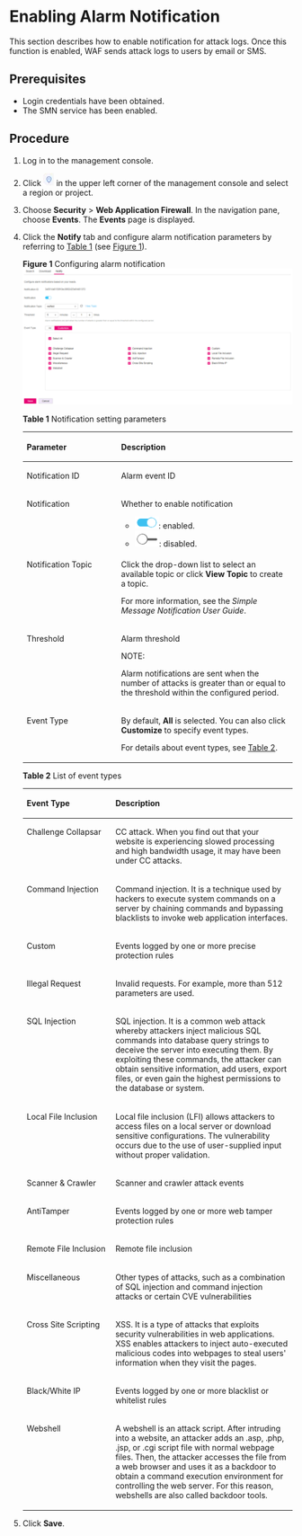 # Enabling Alarm Notification<a name="waf_01_0019"></a>

This section describes how to enable notification for attack logs. Once this function is enabled, WAF sends attack logs to users by email or SMS.

## Prerequisites<a name="section2256777914731"></a>

-   Login credentials have been obtained.
-   The SMN service has been enabled.

## Procedure<a name="section61533550183130"></a>

1.  Log in to the management console.
2.  Click  ![](figures/icon-region.png)  in the upper left corner of the management console and select a region or project.
3.  Choose  **Security**  \>  **Web Application Firewall**. In the navigation pane, choose  **Events**. The  **Events**  page is displayed.
4.  Click the  **Notify**  tab and configure alarm notification parameters by referring to  [Table 1](#table4725363915334)  \(see  [Figure 1](#fig40676821112218)\).

    **Figure  1**  Configuring alarm notification<a name="fig40676821112218"></a>  
    ![](figures/configuring-alarm-notification.png "configuring-alarm-notification")

    **Table  1**  Notification setting parameters

    <a name="table4725363915334"></a>
    <table><thead align="left"><tr id="row4914351215334"><th class="cellrowborder" valign="top" width="34.97%" id="mcps1.2.3.1.1"><p id="p5659630615334"><a name="p5659630615334"></a><a name="p5659630615334"></a>Parameter</p>
    </th>
    <th class="cellrowborder" valign="top" width="65.03%" id="mcps1.2.3.1.2"><p id="p2089811115334"><a name="p2089811115334"></a><a name="p2089811115334"></a>Description</p>
    </th>
    </tr>
    </thead>
    <tbody><tr id="row8143191772214"><td class="cellrowborder" valign="top" width="34.97%" headers="mcps1.2.3.1.1 "><p id="p614381719223"><a name="p614381719223"></a><a name="p614381719223"></a>Notification ID</p>
    </td>
    <td class="cellrowborder" valign="top" width="65.03%" headers="mcps1.2.3.1.2 "><p id="p914413176228"><a name="p914413176228"></a><a name="p914413176228"></a>Alarm event ID</p>
    </td>
    </tr>
    <tr id="row5386527415334"><td class="cellrowborder" valign="top" width="34.97%" headers="mcps1.2.3.1.1 "><p id="p101105415334"><a name="p101105415334"></a><a name="p101105415334"></a>Notification</p>
    </td>
    <td class="cellrowborder" valign="top" width="65.03%" headers="mcps1.2.3.1.2 "><p id="p515811198121"><a name="p515811198121"></a><a name="p515811198121"></a>Whether to enable notification</p>
    <a name="ul131371286465"></a><a name="ul131371286465"></a><ul id="ul131371286465"><li><a name="image1434102202616"></a><a name="image1434102202616"></a><span><img id="image1434102202616" src="figures/icon-open.png"></span>: enabled.</li><li><a name="image17401145215288"></a><a name="image17401145215288"></a><span><img id="image17401145215288" src="figures/icon-close.png"></span>: disabled.</li></ul>
    </td>
    </tr>
    <tr id="row6597002315334"><td class="cellrowborder" valign="top" width="34.97%" headers="mcps1.2.3.1.1 "><p id="p4197165315334"><a name="p4197165315334"></a><a name="p4197165315334"></a>Notification Topic</p>
    </td>
    <td class="cellrowborder" valign="top" width="65.03%" headers="mcps1.2.3.1.2 "><p id="p58551974153615"><a name="p58551974153615"></a><a name="p58551974153615"></a>Click the drop-down list to select an available topic or click <strong id="b842352706155449"><a name="b842352706155449"></a><a name="b842352706155449"></a>View Topic</strong> to create a topic.</p>
    <p id="p6285082315377"><a name="p6285082315377"></a><a name="p6285082315377"></a>For more information, see the <i><cite id="citeb870b1acd70f447f813c713cd94420d1173137"><a name="citeb870b1acd70f447f813c713cd94420d1173137"></a><a name="citeb870b1acd70f447f813c713cd94420d1173137"></a>Simple Message Notification User Guide</cite></i>.</p>
    </td>
    </tr>
    <tr id="row2091915305414"><td class="cellrowborder" valign="top" width="34.97%" headers="mcps1.2.3.1.1 "><p id="p17919330341"><a name="p17919330341"></a><a name="p17919330341"></a>Threshold</p>
    </td>
    <td class="cellrowborder" valign="top" width="65.03%" headers="mcps1.2.3.1.2 "><p id="p1191973010415"><a name="p1191973010415"></a><a name="p1191973010415"></a>Alarm threshold</p>
    <div class="note" id="note1284420159813"><a name="note1284420159813"></a><a name="note1284420159813"></a><span class="notetitle"> NOTE: </span><div class="notebody"><p id="p16845171517813"><a name="p16845171517813"></a><a name="p16845171517813"></a>Alarm notifications are sent when the number of attacks is greater than or equal to the threshold within the configured period.</p>
    </div></div>
    </td>
    </tr>
    <tr id="row7449192820129"><td class="cellrowborder" valign="top" width="34.97%" headers="mcps1.2.3.1.1 "><p id="p1695504815239"><a name="p1695504815239"></a><a name="p1695504815239"></a>Event Type</p>
    </td>
    <td class="cellrowborder" valign="top" width="65.03%" headers="mcps1.2.3.1.2 "><p id="p14492280127"><a name="p14492280127"></a><a name="p14492280127"></a>By default, <strong id="b3979810418"><a name="b3979810418"></a><a name="b3979810418"></a>All</strong> is selected. You can also click <strong id="b12976814419"><a name="b12976814419"></a><a name="b12976814419"></a>Customize</strong> to specify event types.</p>
    <p id="p1377911561506"><a name="p1377911561506"></a><a name="p1377911561506"></a>For details about event types, see <a href="#table1553610114533">Table 2</a>.</p>
    </td>
    </tr>
    </tbody>
    </table>

    **Table  2**  List of event types

    <a name="table1553610114533"></a>
    <table><thead align="left"><tr id="row1453912185318"><th class="cellrowborder" valign="top" width="32.87%" id="mcps1.2.3.1.1"><p id="p453916116537"><a name="p453916116537"></a><a name="p453916116537"></a>Event Type</p>
    </th>
    <th class="cellrowborder" valign="top" width="67.13%" id="mcps1.2.3.1.2"><p id="p453931155317"><a name="p453931155317"></a><a name="p453931155317"></a>Description</p>
    </th>
    </tr>
    </thead>
    <tbody><tr id="row4539916539"><td class="cellrowborder" valign="top" width="32.87%" headers="mcps1.2.3.1.1 "><p id="p145393119534"><a name="p145393119534"></a><a name="p145393119534"></a>Challenge Collapsar</p>
    </td>
    <td class="cellrowborder" valign="top" width="67.13%" headers="mcps1.2.3.1.2 "><p id="p17539117532"><a name="p17539117532"></a><a name="p17539117532"></a>CC attack. When you find out that your website is experiencing slowed processing and high bandwidth usage, it may have been under CC attacks.</p>
    </td>
    </tr>
    <tr id="row65396116533"><td class="cellrowborder" valign="top" width="32.87%" headers="mcps1.2.3.1.1 "><p id="p85393115534"><a name="p85393115534"></a><a name="p85393115534"></a>Command Injection</p>
    </td>
    <td class="cellrowborder" valign="top" width="67.13%" headers="mcps1.2.3.1.2 "><p id="p1539191195316"><a name="p1539191195316"></a><a name="p1539191195316"></a>Command injection. It is a technique used by hackers to execute system commands on a server by chaining commands and bypassing blacklists to invoke web application interfaces.</p>
    </td>
    </tr>
    <tr id="row1353981135312"><td class="cellrowborder" valign="top" width="32.87%" headers="mcps1.2.3.1.1 "><p id="p1353921155315"><a name="p1353921155315"></a><a name="p1353921155315"></a>Custom</p>
    </td>
    <td class="cellrowborder" valign="top" width="67.13%" headers="mcps1.2.3.1.2 "><p id="p8818163314392"><a name="p8818163314392"></a><a name="p8818163314392"></a>Events logged by one or more precise protection rules</p>
    </td>
    </tr>
    <tr id="row553913195311"><td class="cellrowborder" valign="top" width="32.87%" headers="mcps1.2.3.1.1 "><p id="p953921205315"><a name="p953921205315"></a><a name="p953921205315"></a>Illegal Request</p>
    </td>
    <td class="cellrowborder" valign="top" width="67.13%" headers="mcps1.2.3.1.2 "><p id="p195390135319"><a name="p195390135319"></a><a name="p195390135319"></a>Invalid requests. For example, more than 512 parameters are used.</p>
    </td>
    </tr>
    <tr id="row13539141105315"><td class="cellrowborder" valign="top" width="32.87%" headers="mcps1.2.3.1.1 "><p id="p55394195314"><a name="p55394195314"></a><a name="p55394195314"></a>SQL Injection</p>
    </td>
    <td class="cellrowborder" valign="top" width="67.13%" headers="mcps1.2.3.1.2 "><p id="p153931165313"><a name="p153931165313"></a><a name="p153931165313"></a>SQL injection. It is a common web attack whereby attackers inject malicious SQL commands into database query strings to deceive the server into executing them. By exploiting these commands, the attacker can obtain sensitive information, add users, export files, or even gain the highest permissions to the database or system.</p>
    </td>
    </tr>
    <tr id="row95391115311"><td class="cellrowborder" valign="top" width="32.87%" headers="mcps1.2.3.1.1 "><p id="p4539161185312"><a name="p4539161185312"></a><a name="p4539161185312"></a>Local File Inclusion</p>
    </td>
    <td class="cellrowborder" valign="top" width="67.13%" headers="mcps1.2.3.1.2 "><p id="p125391117536"><a name="p125391117536"></a><a name="p125391117536"></a>Local file inclusion (LFI) allows attackers to access files on a local server or download sensitive configurations. The vulnerability occurs due to the use of user-supplied input without proper validation.</p>
    </td>
    </tr>
    <tr id="row115397112537"><td class="cellrowborder" valign="top" width="32.87%" headers="mcps1.2.3.1.1 "><p id="p853918145318"><a name="p853918145318"></a><a name="p853918145318"></a>Scanner &amp; Crawler</p>
    </td>
    <td class="cellrowborder" valign="top" width="67.13%" headers="mcps1.2.3.1.2 "><p id="p195391914539"><a name="p195391914539"></a><a name="p195391914539"></a>Scanner and crawler attack events</p>
    </td>
    </tr>
    <tr id="row11821203345811"><td class="cellrowborder" valign="top" width="32.87%" headers="mcps1.2.3.1.1 "><p id="p08231933205811"><a name="p08231933205811"></a><a name="p08231933205811"></a>AntiTamper</p>
    </td>
    <td class="cellrowborder" valign="top" width="67.13%" headers="mcps1.2.3.1.2 "><p id="p38231733145815"><a name="p38231733145815"></a><a name="p38231733145815"></a>Events logged by one or more web tamper protection rules</p>
    </td>
    </tr>
    <tr id="row13982194075812"><td class="cellrowborder" valign="top" width="32.87%" headers="mcps1.2.3.1.1 "><p id="p49825405588"><a name="p49825405588"></a><a name="p49825405588"></a>Remote File Inclusion</p>
    </td>
    <td class="cellrowborder" valign="top" width="67.13%" headers="mcps1.2.3.1.2 "><p id="p129821740135819"><a name="p129821740135819"></a><a name="p129821740135819"></a>Remote file inclusion</p>
    </td>
    </tr>
    <tr id="row41031146145816"><td class="cellrowborder" valign="top" width="32.87%" headers="mcps1.2.3.1.1 "><p id="p9105144611586"><a name="p9105144611586"></a><a name="p9105144611586"></a>Miscellaneous</p>
    </td>
    <td class="cellrowborder" valign="top" width="67.13%" headers="mcps1.2.3.1.2 "><p id="p4105154618586"><a name="p4105154618586"></a><a name="p4105154618586"></a>Other types of attacks, such as a combination of SQL injection and command injection attacks or certain CVE vulnerabilities</p>
    </td>
    </tr>
    <tr id="row810594617585"><td class="cellrowborder" valign="top" width="32.87%" headers="mcps1.2.3.1.1 "><p id="p1010513465585"><a name="p1010513465585"></a><a name="p1010513465585"></a>Cross Site Scripting</p>
    </td>
    <td class="cellrowborder" valign="top" width="67.13%" headers="mcps1.2.3.1.2 "><p id="p710504616584"><a name="p710504616584"></a><a name="p710504616584"></a>XSS. It is a type of attacks that exploits security vulnerabilities in web applications. XSS enables attackers to inject auto-executed malicious codes into webpages to steal users' information when they visit the pages.</p>
    </td>
    </tr>
    <tr id="row79372513587"><td class="cellrowborder" valign="top" width="32.87%" headers="mcps1.2.3.1.1 "><p id="p16937155113585"><a name="p16937155113585"></a><a name="p16937155113585"></a>Black/White IP</p>
    </td>
    <td class="cellrowborder" valign="top" width="67.13%" headers="mcps1.2.3.1.2 "><p id="p59372516580"><a name="p59372516580"></a><a name="p59372516580"></a>Events logged by one or more blacklist or whitelist rules</p>
    </td>
    </tr>
    <tr id="row1893718516583"><td class="cellrowborder" valign="top" width="32.87%" headers="mcps1.2.3.1.1 "><p id="p1893725195819"><a name="p1893725195819"></a><a name="p1893725195819"></a>Webshell</p>
    </td>
    <td class="cellrowborder" valign="top" width="67.13%" headers="mcps1.2.3.1.2 "><p id="p1388112819518"><a name="p1388112819518"></a><a name="p1388112819518"></a>A webshell is an attack script. After intruding into a website, an attacker adds an .asp, .php, .jsp, or .cgi script file with normal webpage files. Then, the attacker accesses the file from a web browser and uses it as a backdoor to obtain a command execution environment for controlling the web server. For this reason, webshells are also called backdoor tools.</p>
    </td>
    </tr>
    </tbody>
    </table>

5.  Click  **Save**.

